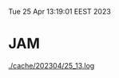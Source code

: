 Tue 25 Apr 13:19:01 EEST 2023
# JAM
<a href='./cache/202304/25_13.log'>./cache/202304/25_13.log</a>

